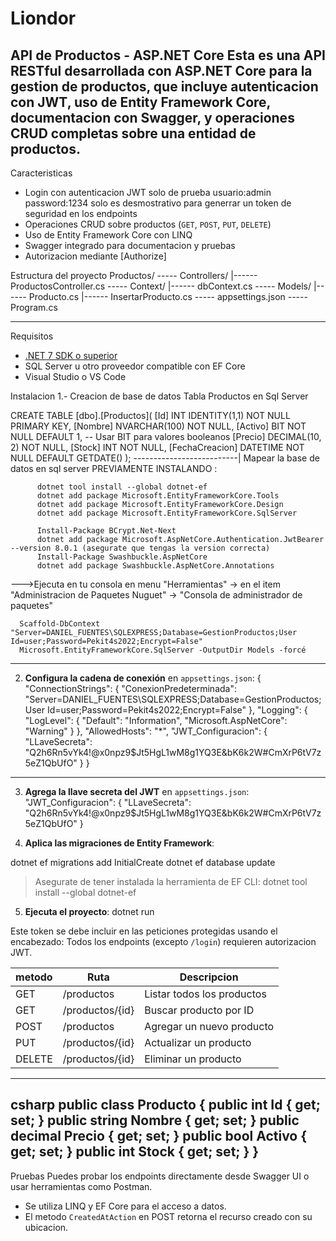 # Liondor

 API de Productos - ASP.NET Core
Esta es una API RESTful desarrollada con **ASP.NET Core** para la gestion de productos, que incluye autenticacion con JWT, uso de **Entity Framework Core**, 
documentacion con **Swagger**, y operaciones **CRUD** completas sobre una entidad de productos.
---
 Caracteristicas
 
- Login con autenticacion JWT solo de prueba usuario:admin password:1234 solo es desmostrativo para generrar un token de seguridad en los endpoints
- Operaciones CRUD sobre productos (`GET`, `POST`, `PUT`, `DELETE`)
- Uso de Entity Framework Core con LINQ
- Swagger integrado para documentacion y pruebas
- Autorizacion mediante [Authorize]

Estructura del proyecto
Productos/
----- Controllers/
	|------ ProductosController.cs
----- Context/
	|------ dbContext.cs
----- Models/
	|------ Producto.cs
	|------	InsertarProducto.cs
----- appsettings.json
----- Program.cs

---

  Requisitos

- [.NET 7 SDK o superior](https://dotnet.microsoft.com/download)
- SQL Server u otro proveedor compatible con EF Core
- Visual Studio o VS Code


Instalacion
1.- Creacion de base de datos Tabla Productos en Sql Server 

CREATE TABLE [dbo].[Productos](
	[Id] INT IDENTITY(1,1) NOT NULL PRIMARY KEY,
	[Nombre] NVARCHAR(100) NOT NULL,
	[Activo] BIT NOT NULL DEFAULT 1, -- Usar BIT para valores booleanos
	[Precio] DECIMAL(10, 2) NOT NULL,
	[Stock] INT NOT NULL,
	[FechaCreacion] DATETIME NOT NULL DEFAULT GETDATE()
);
 --------------------------| Mapear la base de datos en sql server
PREVIAMENTE INSTALANDO :

          dotnet tool install --global dotnet-ef
          dotnet add package Microsoft.EntityFrameworkCore.Tools
          dotnet add package Microsoft.EntityFrameworkCore.Design
          dotnet add package Microsoft.EntityFrameworkCore.SqlServer

          Install-Package BCrypt.Net-Next
          dotnet add package Microsoft.AspNetCore.Authentication.JwtBearer --version 8.0.1 (asegurate que tengas la version correcta)
          Install-Package Swashbuckle.AspNetCore
          dotnet add package Swashbuckle.AspNetCore.Annotations


--->Ejecuta en tu consola en menu "Herramientas" -> en el item "Administracion de Paquetes Nuguet" -> "Consola de administrador de paquetes"
     
      Scaffold-DbContext "Server=DANIEL_FUENTES\SQLEXPRESS;Database=GestionProductos;User Id=user;Password=Pekit4s2022;Encrypt=False" 
      Microsoft.EntityFrameworkCore.SqlServer -OutputDir Models -forcé




---------------------------------------------------------------------------------------------------------------------------
2. **Configura la cadena de conexión** en `appsettings.json`:
{
    "ConnectionStrings": {
        "ConexionPredeterminada": "Server=DANIEL_FUENTES\\SQLEXPRESS;Database=GestionProductos;User Id=user;Password=Pekit4s2022;Encrypt=False"
    },
    "Logging": {
        "LogLevel": {
            "Default": "Information",
            "Microsoft.AspNetCore": "Warning"
        }
    },
    "AllowedHosts": "*",
    "JWT_Configuracion": {
        "LLaveSecreta": "Q2h6Rn5vYk4!@x0npz9$Jt5HgL1wM8g1YQ3E&bK6k2W#CmXrP6tV7z5eZ1QbUfO"
    }
}
----------------------------------------------------------------------------------------------------------------------------------------------
3. **Agrega la llave secreta del JWT** en `appsettings.json`:
    "JWT_Configuracion": {
      "LLaveSecreta": "Q2h6Rn5vYk4!@x0npz9$Jt5HgL1wM8g1YQ3E&bK6k2W#CmXrP6tV7z5eZ1QbUfO"
    }


4. **Aplica las migraciones de Entity Framework**:

dotnet ef migrations add InitialCreate
dotnet ef database update


> Asegurate de tener instalada la herramienta de EF CLI:
> dotnet tool install --global dotnet-ef

5. **Ejecuta el proyecto**:
dotnet run


Este token se debe incluir en las peticiones protegidas usando el encabezado:
Todos los endpoints (excepto `/login`) requieren autorizacion JWT.

| metodo | Ruta                     |           Descripcion          |
|--------|--------------------------|---------------------------------|
| GET    | /productos               | Listar todos los productos      |
| GET    | /productos/{id}          | Buscar producto por ID          |
| POST   | /productos               | Agregar un nuevo producto       |
| PUT    | /productos/{id}          | Actualizar un producto          |
| DELETE | /productos/{id}          | Eliminar un producto            |
---------------------------------------------------------------------------------------------------------
csharp
public class Producto
{
  public int Id { get; set; }
  public string Nombre { get; set; }
  public decimal Precio { get; set; }
  public bool Activo { get; set; }
  public int Stock { get; set; }
}
-------------------------------------------------------------------------------------------------------

Pruebas
Puedes probar los endpoints directamente desde Swagger UI o usar herramientas como Postman.


* Se utiliza LINQ y EF Core para el acceso a datos.
* El metodo `CreatedAtAction` en POST retorna el recurso creado con su ubicacion.
